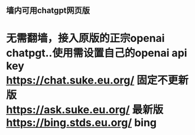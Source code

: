 ## 墙内可用chatgpt网页版
无需翻墙，接入原版的正宗openai chatpgt..使用需设置自己的openai api key  
https://chat.suke.eu.org/    固定不更新版  
https://ask.suke.eu.org/     最新版
https://bing.stds.eu.org/  bing
===============
